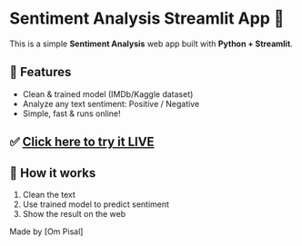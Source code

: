 # Sentiment Analysis Streamlit App 🎉

This is a simple **Sentiment Analysis** web app built with **Python + Streamlit**.

## 🚀 Features
- Clean & trained model (IMDb/Kaggle dataset)
- Analyze any text sentiment: Positive / Negative
- Simple, fast & runs online!

## ✅ [Click here to try it LIVE](https://sentiment-analysis-app-3fueckrbcuhjquwc6b2onb.streamlit.app/)

## 📂 How it works
1. Clean the text
2. Use trained model to predict sentiment
3. Show the result on the web


Made by [Om Pisal]
